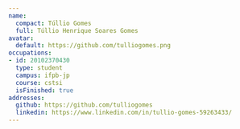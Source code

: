 ```yaml
---
name:
  compact: Túllio Gomes
  full: Túllio Henrique Soares Gomes
avatar:
  default: https://github.com/tulliogomes.png
occupations:
- id: 20102370430
  type: student
  campus: ifpb-jp
  course: cstsi
  isFinished: true
addresses:
  github: https://github.com/tulliogomes
  linkedin: https://www.linkedin.com/in/tullio-gomes-59263433/
---
```

